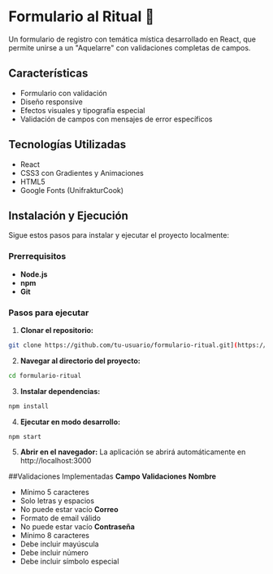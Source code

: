# Formulario al Ritual 🔮

Un formulario de registro con temática mística desarrollado en React, que permite unirse a un "Aquelarre" con validaciones completas de campos.

## Características

- Formulario con validación
- Diseño responsive 
- Efectos visuales y tipografía especial
- Validación de campos con mensajes de error específicos

## Tecnologías Utilizadas

- React
- CSS3 con Gradientes y Animaciones
- HTML5
- Google Fonts (UnifrakturCook)

## Instalación y Ejecución

Sigue estos pasos para instalar y ejecutar el proyecto localmente:

### Prerrequisitos
- **Node.js** 
- **npm** 
- **Git**

### Pasos para ejecutar

1. **Clonar el repositorio:**
```bash
git clone https://github.com/tu-usuario/formulario-ritual.git](https://github.com/Elizabeth-linda/Formulario-al-ritual..git

```

2. **Navegar al directorio del proyecto:**

```bash
cd formulario-ritual
```

3. **Instalar dependencias:**

```bash
npm install
```
4. **Ejecutar en modo desarrollo:**

```bash
npm start
```
5. **Abrir en el navegador:**
La aplicación se abrirá automáticamente en http://localhost:3000

##Validaciones Implementadas
**Campo	Validaciones**
**Nombre**	
- Mínimo 5 caracteres
- Solo letras y espacios
- No puede estar vacío
**Correo**
- Formato de email válido
- No puede estar vacío
**Contraseña**
- Mínimo 8 caracteres
- Debe incluir mayúscula
- Debe incluir número
- Debe incluir símbolo especial



















